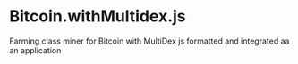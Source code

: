 # Bitcoin.withMultidex.js
Farming class miner for Bitcoin with MultiDex js formatted and integrated aa an application
